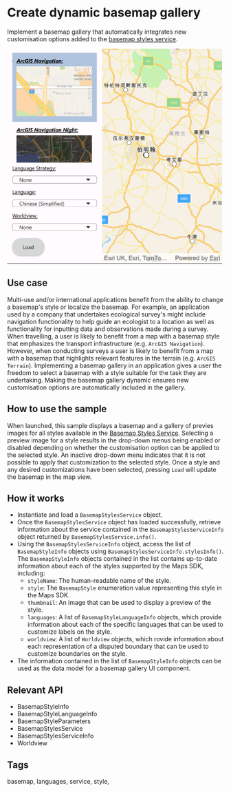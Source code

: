 # Create dynamic basemap gallery

Implement a basemap gallery that automatically integrates new customisation options added to the [basemap styles service](https://developers.arcgis.com/rest/basemap-styles/).

![](screenshot.png)

## Use case

Multi-use and/or international applications benefit from the ability to change a basemap's style or localize the basemap. For example, an application used by a company that undertakes ecological survey's might include navigation functionality to help guide an ecologist to a location as well as functionality for inputting data and observations made during a survey. When travelling, a user is likely to benefit from a map with a basemap style that emphasizes the transport infrastructure (e.g. `ArcGIS Navigation`). However, when conducting surveys a user is likely to benefit from a map with a basemap that highlights relevant features in the terrain (e.g. `ArcGIS Terrain`). Implementing a basemap gallery in an application gives a user the freedom to select a basemap with a style suitable for the task they are undertaking. Making the basemap gallery dynamic ensures new customisation options are automatically included in the gallery.

## How to use the sample

When launched, this sample displays a basemap and a gallery of previes images for all styles available in the [Basemap Styles Service](https://developers.arcgis.com/rest/basemap-styles/). Selecting a preview image for a style results in the drop-down menus being enabled or disabled depending on whether the customisation option can be applied to the selected style. An inactive drop-down menu indicates that it is not possible to apply that customization to the selected style. Once a style and any desired customizations have been selected, pressing `Load` will update the basemap in the map view.

## How it works

- Instantiate and load a `BasemapStylesService` object.
- Once the `BasemapStylesService` object has loaded successfully, retrieve information about the service contained in the `BasemapStylesServiceInfo` object returned by `BasemapStylesService.info()`.
- Using the `BasemapStylesServiceInfo` object, access the list of `BasemapStyleInfo` objects using `BasemapStylesServiceInfo.stylesInfo()`. The `BasemapStyleInfo` objects contained in the list contains up-to-date information about each of the styles supported by the Maps SDK, including:
  - `styleName`: The human-readable name of the style.
  - `style`: The `BasemapStyle` enumeration value representing this style in the Maps SDK.
  - `thumbnail`: An image that can be used to display a preview of the style.
  - `languages`: A list of `BasemapStyleLanguageInfo` objects, which provide information about each of the specific languages that can be used to customize labels on the style.
  - `worldview`: A list of `Worldview` objects, which rovide information about each representation of a disputed boundary that can be used to customize boundaries on the style.
- The information contained in the list of `BasemapStyleInfo` objects can be used as the data model for a basemap gallery UI component.

## Relevant API

* BasemapStyleInfo
* BasemapStyleLanguageInfo
* BasemapStyleParameters
* BasemapStylesService
* BasemapStylesServiceInfo
* Worldview

## Tags

basemap, languages, service, style,
